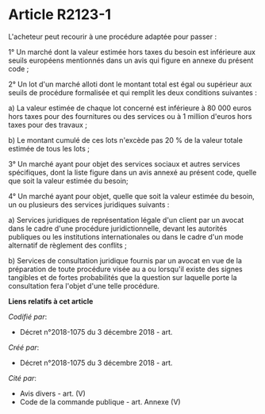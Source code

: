 # Article R2123-1

L'acheteur peut recourir à une procédure adaptée pour passer :

1° Un marché dont la valeur estimée hors taxes du besoin est inférieure aux seuils européens mentionnés dans un avis qui
figure en annexe du présent code ;

2° Un lot d'un marché alloti dont le montant total est égal ou supérieur aux seuils de procédure formalisée et qui remplit
les deux conditions suivantes :

a) La valeur estimée de chaque lot concerné est inférieure à 80 000 euros hors taxes pour des fournitures ou des services ou
à 1 million d'euros hors taxes pour des travaux ;

b) Le montant cumulé de ces lots n'excède pas 20 % de la valeur totale estimée de tous les lots ;

3° Un marché ayant pour objet des services sociaux et autres services spécifiques, dont la liste figure dans un avis annexé
au présent code, quelle que soit la valeur estimée du besoin;

4° Un marché ayant pour objet, quelle que soit la valeur estimée du besoin, un ou plusieurs des services juridiques
suivants :

a) Services juridiques de représentation légale d'un client par un avocat dans le cadre d'une procédure juridictionnelle,
devant les autorités publiques ou les institutions internationales ou dans le cadre d'un mode alternatif de règlement des
conflits ;

b) Services de consultation juridique fournis par un avocat en vue de la préparation de toute procédure visée au a ou
lorsqu'il existe des signes tangibles et de fortes probabilités que la question sur laquelle porte la consultation fera
l'objet d'une telle procédure.

**Liens relatifs à cet article**

_Codifié par_:

  - Décret n°2018-1075 du 3 décembre 2018 - art.

_Créé par_:

  - Décret n°2018-1075 du 3 décembre 2018 - art.

_Cité par_:

  - Avis divers - art. (V)
  - Code de la commande publique - art. Annexe (V)
